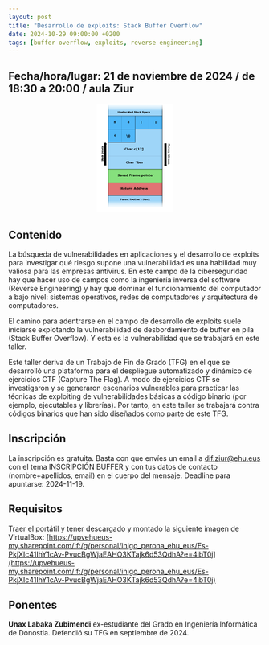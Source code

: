 ```yaml
---
layout: post
title: "Desarrollo de exploits: Stack Buffer Overflow"
date: 2024-10-29 09:00:00 +0200
tags: [buffer overflow, exploits, reverse engineering]
---
```


## Fecha/hora/lugar: 21 de noviembre de 2024 / de 18:30 a 20:00 / aula Ziur

<div style="text-align: center;">
<img src="/assets/img/posts/Stack_Overflow.png" alt="Esquema del segmento de la pila de un proceso (una sección de la memoria principal), en la que aparecen el sitio reservado para las variables locales, el Saved Frame Pointer y la Return Address." title="Esquema del segmento de la pila de un proceso (wikipedia.org)." width="30%" />
</div>

## Contenido

La búsqueda de vulnerabilidades en aplicaciones y el desarrollo de exploits para investigar qué riesgo supone una vulnerabilidad es una habilidad muy valiosa para las empresas antivirus. En este campo de la ciberseguridad hay que hacer uso de campos como la ingeniería inversa del software (Reverse Engineering) y hay que dominar el funcionamiento del computador a bajo nivel: sistemas operativos, redes de computadores y arquitectura de computadores.

El camino para adentrarse en el campo de desarrollo de exploits suele iniciarse explotando la vulnerabilidad de desbordamiento de buffer en pila (Stack Buffer Overflow). Y esta es la vulnerabilidad que se trabajará en este taller.

Este taller deriva de un Trabajo de Fin de Grado (TFG) en el que se desarrolló una plataforma para el despliegue automatizado y dinámico de ejercicios CTF (Capture The Flag). A modo de ejercicios CTF se investigaron y se generaron escenarios vulnerables para practicar las técnicas de exploiting de vulnerabilidades básicas a código binario (por ejemplo, ejecutables y librerías). Por tanto, en este taller se trabajará contra códigos binarios que han sido diseñados como parte de este TFG.

## Inscripción

La inscripción es gratuita. Basta con que envíes un email a [dif.ziur@ehu.eus](dif.ziur@ehu.eus) con el tema INSCRIPCIÓN BUFFER y con tus datos de contacto (nombre+apellidos, email) en el cuerpo del mensaje. Deadline para apuntarse: 2024-11-19.

## Requisitos

Traer el portátil y tener descargado y montado la siguiente imagen de VirtualBox: [https://upvehueus-my.sharepoint.com/:f:/g/personal/inigo_perona_ehu_eus/Es-PkjXIc41IhY1cAv-PvucBgWjaEAHO3KTajk6d53QdhA?e=4ibT0j](https://upvehueus-my.sharepoint.com/:f:/g/personal/inigo_perona_ehu_eus/Es-PkjXIc41IhY1cAv-PvucBgWjaEAHO3KTajk6d53QdhA?e=4ibT0j)

## Ponentes

**Unax Labaka Zubimendi** ex-estudiante del Grado en Ingeniería Informática de Donostia. Defendió su TFG en septiembre de 2024. 
